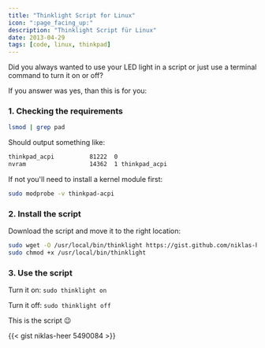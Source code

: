 ```yaml
---
title: "Thinklight Script for Linux"
icon: ":page_facing_up:"
description: "Thinklight Script für Linux"
date: 2013-04-29
tags: [code, linux, thinkpad]
---
```


Did you always wanted to use your LED light in a script or just use a terminal command to turn it on or off?

If you answer was yes, than this is for you:

### 1. Checking the requirements

```bash
lsmod | grep pad
```

Should output something like:

```bash
thinkpad_acpi          81222  0
nvram                  14362  1 thinkpad_acpi
```

If not you'll need to install a kernel module first:

```bash
sudo modprobe -v thinkpad-acpi
```

### 2. Install the script

Download the script and move it to the right location:

```bash
sudo wget -O /usr/local/bin/thinklight https://gist.github.com/niklas-heer/5490084/raw/990ab4c0ec70a39791b4369fddc2e12498c82cd0/thinklight
sudo chmod +x /usr/local/bin/thinklight
```

### 3. Use the script

Turn it on:
`sudo thinklight on`

Turn it off:
`sudo thinklight off`

This is the script :wink:

{{< gist niklas-heer 5490084 >}}
